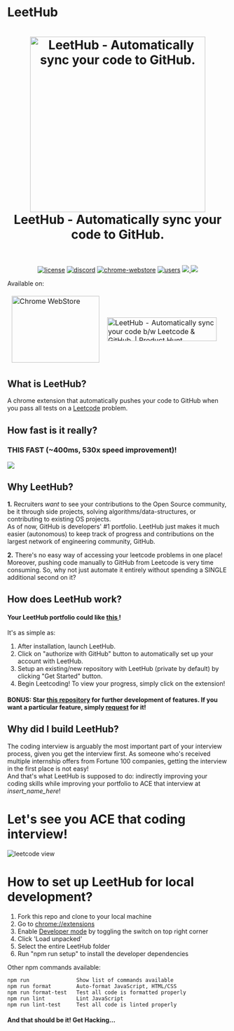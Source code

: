 # LeetHub

<h1 align="center">
  <a href="https://standardjs.com"><img src="assets/octocode.png" alt="LeetHub - Automatically sync your code to GitHub." width="400"></a>
  <br>
  LeetHub - Automatically sync your code to GitHub.
  <br>
  <br>
</h1>

<p align="center">
  <a href="https://github.com/sarthakagrawal927/LeetHub/blob/main/LICENSE"><img src="https://img.shields.io/badge/license-MIT-blue.svg" alt="license"/></a>
  <a href="https://discord.gg/anXT9vErxu"><img src="https://img.shields.io/discord/781373810251137074" alt="discord"></a>
  <a href="https://chrome.google.com/webstore/detail/leethub/aciombdipochlnkbpcbgdpjffcfdbggi"><img src="https://img.shields.io/chrome-web-store/v/aciombdipochlnkbpcbgdpjffcfdbggi.svg" alt="chrome-webstore"/></a>
  <a href="https://chrome.google.com/webstore/detail/leethub/aciombdipochlnkbpcbgdpjffcfdbggi"><img src="https://img.shields.io/chrome-web-store/d/aciombdipochlnkbpcbgdpjffcfdbggi.svg" alt="users"></a>
  <a href="https://github.com/sarthakagrawal927/LeetHub/graphs/contributors" alt="Contributors">
    <img src="https://img.shields.io/github/contributors/sarthakagrawal927/LeetHub" />
</a>
  <a href="https://twitter.com/intent/tweet?text=LeetHub%20-%20Automatically%20sync%20your%20code%20to%20GitHub%20after%20solving%20any%20leetcode%20problems!&url=https://github.com/sarthakagrawal927/LeetHub&hashtags=javascript,github,leetcode,coding,interview,chrome"> <img src="https://img.shields.io/twitter/url/http/shields.io.svg?style=social"> </a>

</p>

Available on:

<table style="border-collapse: separate;"><tr>
  <td style="border-spacing:2em 0"> 
      <a href="https://chrome.google.com/webstore/detail/leethub/aciombdipochlnkbpcbgdpjffcfdbggi">
        <img src="https://external-content.duckduckgo.com/iu/?u=http%3A%2F%2Fimg.talkandroid.com%2Fuploads%2F2014%2F10%2Fchrome_web_store_logo_new.png&f=1&nofb=1" alt="Chrome WebStore" height=152.19123505976 width=200/>
      </a>  
  </td>
  <td style="border-spacing:2em 0"> 
      <a href="https://www.producthunt.com/posts/leethub?utm_source=badge-featured&utm_medium=badge&utm_souce=badge-leethub" target="_blank"><img src="https://api.producthunt.com/widgets/embed-image/v1/featured.svg?post_id=275757&theme=light" alt="LeetHub - Automatically sync your code b/w Leetcode & GitHub. | Product Hunt" style="width: 250px; height: 54px;" width="250" height="54" /></a>

  </td>
</tr></table>

## What is LeetHub?
<p>A chrome extension that automatically pushes your code to GitHub when you pass all tests on a <a href="http://leetcode.com/">Leetcode</a> problem. </p>


## How fast is it really?
### THIS FAST (~400ms, 530x speed improvement)!

![](assets/extension/output.gif)

## Why LeetHub?
<p> <strong>1.</strong> Recruiters <em>want</em> to see your contributions to the Open Source community, be it through side projects, solving algorithms/data-structures, or contributing to existing OS projects.<br>
As of now, GitHub is developers' #1 portfolio. LeetHub just makes it much easier (autonomous) to keep track of progress and contributions on the largest network of engineering community, GitHub.</p>

<p> <strong>2.</strong> There's no easy way of accessing your leetcode problems in one place! <br>
Moreover, pushing code manually to GitHub from Leetcode is very time consuming. So, why not just automate it entirely without spending a SINGLE additional second on it? </p>

## How does LeetHub work?     

<h4> Your LeetHub portfolio could like <a href="https://github.com/sarthakagrawal927/leetcode"> this </a>!  </h4>
<p>It's as simple as:</p>
<ol>
  <li>After installation, launch LeetHub.</li>
  <li>Click on "authorize with GitHub" button to automatically set up your account with LeetHub.</li>
  <li>Setup an existing/new repository with LeetHub (private by default) by clicking "Get Started" button.</li>
  <li>Begin Leetcoding! To view your progress, simply click on the extension!</li>
</ol>


#### BONUS: Star [this repository](https://github.com/sarthakagrawal927/LeetHub) for further development of features. If you want a particular feature, simply [request](https://github.com/sarthakagrawal927/LeetHub/labels/feature) for it!


## Why did I build LeetHub?
<p>
The coding interview is arguably the most important part of your interview process, given you get the interview first. As someone who's received multiple internship offers from Fortune 100 companies, getting the interview in the first place is not easy!<br>
And that's what LeetHub is supposed to do: indirectly improving your coding skills while improving your portfolio to ACE that interview at <em>insert_name_here</em>!
</p>

# Let's see you ACE that coding interview!


![leetcode view](assets/extension/leetcode.png)


# How to set up LeetHub for local development?

<ol>
  <li>Fork this repo and clone to your local machine</li>
  <li>Go to <a href="chrome://extensions">chrome://extensions</a> </li>
  <li>Enable <a href="https://www.mstoic.com/enable-developer-mode-in-chrome/">Developer mode</a> by toggling the switch on top right corner</li>
  <li>Click 'Load unpacked'</li>
  <li>Select the entire LeetHub folder</li>
  <li>Run "npm run setup" to install the developer dependencies</li>
</ol>

Other npm commands available:

```
npm run               Show list of commands available
npm run format        Auto-format JavaScript, HTML/CSS
npm run format-test   Test all code is formatted properly
npm run lint          Lint JavaScript
npm run lint-test     Test all code is linted properly
```

#### And that should be it! Get Hacking...